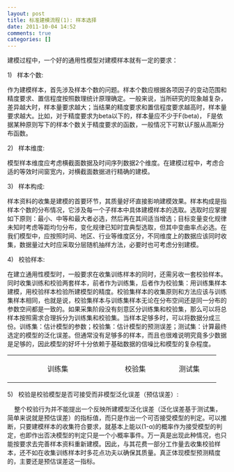 ```yaml
---
layout: post
title: 标准建模流程(1): 样本选择
date: 2011-10-04 14:52
comments: true
categories: []
---
```

<p align="left">建模过程中，一个好的通用性模型对建模样本就有一定的要求：</p>
<p align="left">1)   样本个数:</p>
<p align="left">作为建模样本，首先涉及样本个数的问题。样本个数应根据各项因子的变动范围和精度要求、置信程度按照数理统计原理确定。一般来说，当所研究的现象越复杂，差异越大时，样本量要求越大；当结果的精度要求和置信程度要求越高时，样本量要求越大。比如，对于精度要求为beta以下的，样本量应不少于F(beta)， F是依据某种原则写下的样本个数关于精度要求的函数，一般情况下可默认F服从高斯分布函数。</p>
<p align="left">2)   样本维度:</p>
<p align="left">模型样本维度应考虑横截面数据及时间序列数据2个维度。在建模过程中，考虑合适的等效时间窗宽内，对横截面数据进行精确的建模。</p>
<p align="left">3)   样本构成:</p>
<p align="left">样本资料的收集是建模的首要环节，其质量好坏直接影响建模效果。样本构成是指样本个数的分布情况，它涉及每一个子样本中具体建模样本的选取。选取时应掌握如下原则：最小、中等和最大者必选，然后再在其间适当增选；目标变量变化规律未知时考虑等距均匀分布，变化规律已知时宜典型选取，但其中变曲率点必选。在我们模型中，应按照时间、地区、行业等维度区分，不同维度上的数据应该同时收集，数据量过大时应采取分层随机抽样方法，必要时也可考虑分别建模。</p>
<p align="left">4)   校验样本:</p>
在建立通用性模型时，一般要求在收集训练样本的同时，还需另收一套校验样本。同时收集训练和校验两套样本，前者作为训练集，后者作为校验集：用训练集样本建模，用校验样本检验所建模型的精度。校验集样本的收集原则和方法应该与训练集样本相同，也就是说，校验集样本与训练集样本无论在分布空间还是同一分布的参数空间都是一致的。如果采集阶段没有刻意区分训练集和校验集，那么可以将总样本按照需求合理拆分为训练集和校验集。当样本足够多时，可以将数据分成三份。训练集：估计模型的参数；校验集：估计模型的预测误差；测试集：计算最终选定的模型的泛化误差。但通常没有足够多的样本，而且也很难说明究竟多少数据是足够的，因此模型的好坏十分依赖于基础数据的信噪比和模型的复杂程度。
<table width="431" border="0" cellspacing="0" cellpadding="0">
<tbody>
<tr>
<td valign="top" width="216">
<p align="center">训练集</p>
</td>
<td valign="top" width="108">
<p align="center">校验集</p>
</td>
<td valign="top" width="108">
<p align="center">测试集</p>
</td>
</tr>
</tbody>
</table>
<p align="left">5)   校验是校验模型是否可接受而非模型泛化误差（预估误差）:</p>
<p align="left">    整个校验行为并不能提出一个反映所建模型泛化误差（泛化误差基于测试集，简单来说就是预估误差）的指标值，而只是作出一个可否接受模型的判定。可以推断，只要建模样本的收集符合要求，就基本上能以(1-α)的概率作为接受模型的判定，也即作出否决模型的判定只是一个小概率事件。万一真是出现此种情况，也只能按要求去完善样本资料重新建模。因此，与其花费一部分工作量去收集校验样本，还不如在收集训练样本时多花点功夫以确保其质量。真正体现模型预测精度的，主要还是预估误差这一指标。</p>
